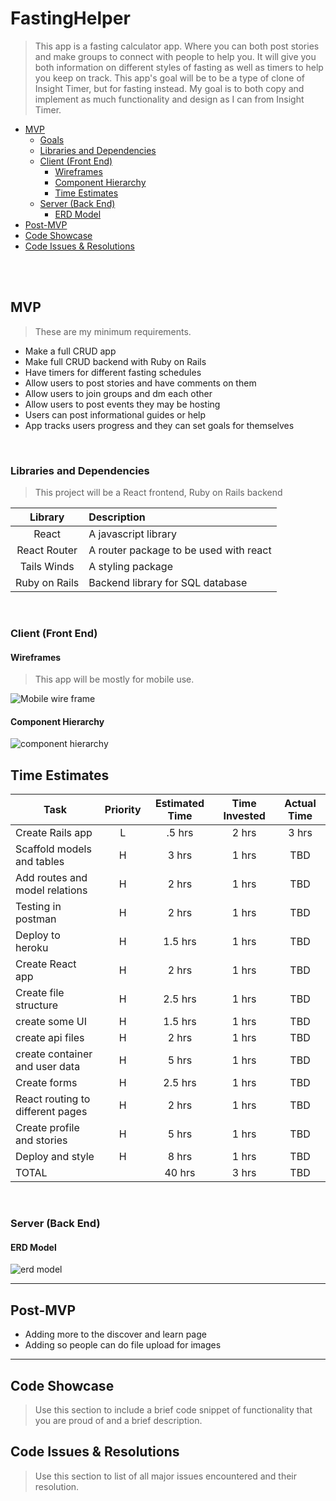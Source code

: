 # FastingHelper <!-- omit in toc -->

> This app is a fasting calculator app. Where you can both post stories and make groups to connect with people to help you. It will give you both information on different styles of fasting as well as timers to help you keep on track. This app's goal will be to be a type of clone of Insight Timer, but for fasting instead. My goal is to both copy and implement as much functionality and design as I can from Insight Timer.

- [MVP](#mvp)
  - [Goals](#goals)
  - [Libraries and Dependencies](#libraries-and-dependencies)
  - [Client (Front End)](#client-front-end)
    - [Wireframes](#wireframes)
    - [Component Hierarchy](#component-hierarchy)
    - [Time Estimates](#time-estimates)
  - [Server (Back End)](#server-back-end)
    - [ERD Model](#erd-model)
- [Post-MVP](#post-mvp)
- [Code Showcase](#code-showcase)
- [Code Issues & Resolutions](#code-issues--resolutions)

<br>

<br>

## MVP

> These are my minimum requirements.

- Make a full CRUD app
- Make full CRUD backend with Ruby on Rails
- Have timers for different fasting schedules
- Allow users to post stories and have comments on them
- Allow users to join groups and dm each other
- Allow users to post events they may be hosting
- Users can post informational guides or help
- App tracks users progress and they can set goals for themselves

<br>

### Libraries and Dependencies

> This project will be a React frontend, Ruby on Rails backend

|    Library    | Description                            |
| :-----------: | :------------------------------------- |
|     React     | A javascript library                   |
| React Router  | A router package to be used with react |
|  Tails Winds  | A styling package                      |
| Ruby on Rails | Backend library for SQL database       |

<br>

### Client (Front End)

#### Wireframes

> This app will be mostly for mobile use.

![Mobile wire frame](./pictures/wireframe.png)

#### Component Hierarchy

![component hierarchy](./pictures/component.png)

## Time Estimates

| Task                             | Priority | Estimated Time | Time Invested | Actual Time |
| -------------------------------- | :------: | :------------: | :-----------: | :---------: |
| Create Rails app                 |    L     |     .5 hrs     |     2 hrs     |    3 hrs    |
| Scaffold models and tables       |    H     |     3 hrs      |     1 hrs     |     TBD     |
| Add routes and model relations   |    H     |     2 hrs      |     1 hrs     |     TBD     |
| Testing in postman               |    H     |     2 hrs      |     1 hrs     |     TBD     |
| Deploy to heroku                 |    H     |    1.5 hrs     |     1 hrs     |     TBD     |
| Create React app                 |    H     |     2 hrs      |     1 hrs     |     TBD     |
| Create file structure            |    H     |    2.5 hrs     |     1 hrs     |     TBD     |
| create some UI                   |    H     |    1.5 hrs     |     1 hrs     |     TBD     |
| create api files                 |    H     |     2 hrs      |     1 hrs     |     TBD     |
| create container and user data   |    H     |     5 hrs      |     1 hrs     |     TBD     |
| Create forms                     |    H     |    2.5 hrs     |     1 hrs     |     TBD     |
| React routing to different pages |    H     |     2 hrs      |     1 hrs     |     TBD     |
| Create profile and stories       |    H     |     5 hrs      |     1 hrs     |     TBD     |
| Deploy and style                 |    H     |     8 hrs      |     1 hrs     |     TBD     |
| TOTAL                            |          |     40 hrs     |     3 hrs     |     TBD     |

<br>

### Server (Back End)

#### ERD Model

![erd model](./pictures/FastingHelper.png)

---

## Post-MVP

- Adding more to the discover and learn page
- Adding so people can do file upload for images

---

## Code Showcase

> Use this section to include a brief code snippet of functionality that you are proud of and a brief description.

## Code Issues & Resolutions

> Use this section to list of all major issues encountered and their resolution.
